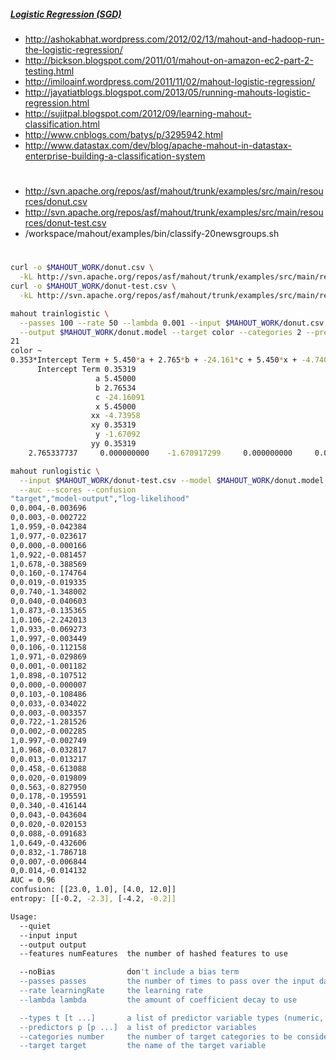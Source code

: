 ##### [Logistic Regression (SGD)](https://cwiki.apache.org/confluence/display/MAHOUT/Logistic+Regression)

* http://ashokabhat.wordpress.com/2012/02/13/mahout-and-hadoop-run-the-logistic-regression/
* http://bickson.blogspot.com/2011/01/mahout-on-amazon-ec2-part-2-testing.html
* http://imiloainf.wordpress.com/2011/11/02/mahout-logistic-regression/
* http://jayatiatblogs.blogspot.com/2013/05/running-mahouts-logistic-regression.html
* http://sujitpal.blogspot.com/2012/09/learning-mahout-classification.html
* http://www.cnblogs.com/batys/p/3295942.html
* http://www.datastax.com/dev/blog/apache-mahout-in-datastax-enterprise-building-a-classification-system

#
* http://svn.apache.org/repos/asf/mahout/trunk/examples/src/main/resources/donut.csv
* http://svn.apache.org/repos/asf/mahout/trunk/examples/src/main/resources/donut-test.csv
* /workspace/mahout/examples/bin/classify-20newsgroups.sh

#

```bash
curl -o $MAHOUT_WORK/donut.csv \
  -kL http://svn.apache.org/repos/asf/mahout/trunk/examples/src/main/resources/donut.csv
curl -o $MAHOUT_WORK/donut-test.csv \
  -kL http://svn.apache.org/repos/asf/mahout/trunk/examples/src/main/resources/donut-test.csv

mahout trainlogistic \
  --passes 100 --rate 50 --lambda 0.001 --input $MAHOUT_WORK/donut.csv --features 21 \
  --output $MAHOUT_WORK/donut.model --target color --categories 2 --predictors x y xx xy yy a b c --types n n
21
color ~ 
0.353*Intercept Term + 5.450*a + 2.765*b + -24.161*c + 5.450*x + -4.740*xx + 0.353*xy + -1.671*y + 0.353*yy
      Intercept Term 0.35319
                   a 5.45000
                   b 2.76534
                   c -24.16091
                   x 5.45000
                  xx -4.73958
                  xy 0.35319
                   y -1.67092
                  yy 0.35319
    2.765337737     0.000000000    -1.670917299     0.000000000     0.000000000     0.000000000     5.449999190     0.000000000   -24.160908591    -4.739579336     0.353190637     0.000000000     0.000000000     0.000000000     0.000000000     0.000000000     0.000000000     0.000000000     0.000000000     0.000000000     0.000000000

mahout runlogistic \
  --input $MAHOUT_WORK/donut-test.csv --model $MAHOUT_WORK/donut.model \
  --auc --scores --confusion
"target","model-output","log-likelihood"
0,0.004,-0.003696
0,0.003,-0.002722
1,0.959,-0.042384
1,0.977,-0.023617
0,0.000,-0.000166
1,0.922,-0.081457
1,0.678,-0.388569
0,0.160,-0.174764
0,0.019,-0.019335
0,0.740,-1.348002
0,0.040,-0.040603
1,0.873,-0.135365
1,0.106,-2.242013
1,0.933,-0.069273
1,0.997,-0.003449
0,0.106,-0.112158
1,0.971,-0.029869
0,0.001,-0.001182
1,0.898,-0.107512
0,0.000,-0.000007
0,0.103,-0.108486
0,0.033,-0.034022
0,0.003,-0.003357
0,0.722,-1.281526
0,0.002,-0.002285
1,0.997,-0.002749
1,0.968,-0.032817
0,0.013,-0.013217
0,0.458,-0.613088
0,0.020,-0.019809
0,0.563,-0.827950
0,0.178,-0.195591
0,0.340,-0.416144
0,0.043,-0.043604
0,0.020,-0.020153
0,0.088,-0.091683
1,0.649,-0.432606
0,0.832,-1.786718
0,0.007,-0.006844
0,0.014,-0.014132
AUC = 0.96
confusion: [[23.0, 1.0], [4.0, 12.0]]
entropy: [[-0.2, -2.3], [-4.2, -0.2]]
```

```bash
Usage:
  --quiet
  --input input
  --output output
  --features numFeatures  the number of hashed features to use

  --noBias                don't include a bias term
  --passes passes         the number of times to pass over the input data
  --rate learningRate     the learning rate
  --lambda lambda         the amount of coefficient decay to use

  --types t [t ...]       a list of predictor variable types (numeric, word, or text)
  --predictors p [p ...]  a list of predictor variables
  --categories number     the number of target categories to be considered
  --target target         the name of the target variable
```
